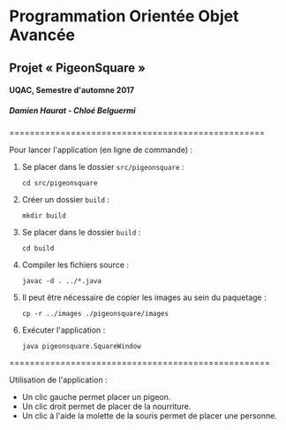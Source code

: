 # Programmation Orientée Objet Avancée

## Projet « PigeonSquare »

#### UQAC, Semestre d'automne 2017

##### Damien Haurat - Chloé Belguermi

==================================================

Pour lancer l'application (en ligne de commande) :


1. Se placer dans le dossier `src/pigeonsquare` :

    `cd src/pigeonsquare`

2. Créer un dossier `build` :

    `mkdir build`

3. Se placer dans le dossier `build` :

    `cd build`

4. Compiler les fichiers source :

    `javac -d . ../*.java`

5. Il peut être nécessaire de copier les images au sein du paquetage :

    `cp -r ../images ./pigeonsquare/images`

6. Exécuter l'application :

    `java pigeonsquare.SquareWindow`

===================================================

Utilisation de l'application :

* Un clic gauche permet placer un pigeon.
* Un clic droit permet de placer de la nourriture.
* Un clic à l'aide la molette de la souris permet de placer une personne. 